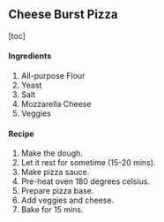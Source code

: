 ## Cheese Burst Pizza

[toc]

#### Ingredients
1. All-purpose Flour
2. Yeast
3. Salt
4. Mozzarella Cheese
5. Veggies

#### Recipe
1. Make the dough.
2. Let it rest for sometime (15-20 mins).
3. Make pizza sauce.
4. Pre-heat oven 180 degrees celsius.
5. Prepare pizza base.
6. Add veggies and cheese.
7. Bake for 15 mins.
